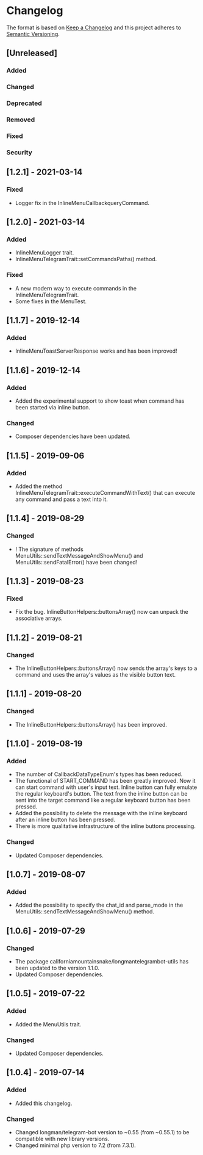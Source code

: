 # Changelog
The format is based on [Keep a Changelog](http://keepachangelog.com/en/1.0.0/)
and this project adheres to [Semantic Versioning](http://semver.org/spec/v2.0.0.html).

## [Unreleased]
### Added
### Changed
### Deprecated
### Removed
### Fixed
### Security


## [1.2.1] - 2021-03-14
### Fixed
- Logger fix in the InlineMenuCallbackqueryCommand.

## [1.2.0] - 2021-03-14
### Added
- InlineMenuLogger trait.
- InlineMenuTelegramTrait::setCommandsPaths() method.
### Fixed
- A new modern way to execute commands in the InlineMenuTelegramTrait.
- Some fixes in the MenuTest.

## [1.1.7] - 2019-12-14
### Added
- InlineMenuToastServerResponse works and has been improved!

## [1.1.6] - 2019-12-14
### Added
- Added the experimental support to show toast when command has been started via inline button.
### Changed
- Composer dependencies have been updated.

## [1.1.5] - 2019-09-06
### Added
- Added the method InlineMenuTelegramTrait::executeCommandWithText() that can execute any command and pass a text into it.

## [1.1.4] - 2019-08-29
### Changed
- ! The signature of methods MenuUtils::sendTextMessageAndShowMenu() and MenuUtils::sendFatalError() have been changed!

## [1.1.3] - 2019-08-23
### Fixed
- Fix the bug. InlineButtonHelpers::buttonsArray() now can unpack the associative arrays.

## [1.1.2] - 2019-08-21
### Changed
- The InlineButtonHelpers::buttonsArray() now sends the array's keys to a command and uses the array's values as the visible button text.

## [1.1.1] - 2019-08-20
### Changed
- The InlineButtonHelpers::buttonsArray() has been improved.

## [1.1.0] - 2019-08-19
### Added
- The number of CallbackDataTypeEnum's types has been reduced.
- The functional of START_COMMAND has been greatly improved. Now it can start command with user's input text. Inline button can fully emulate the regular keyboard's button. The text from the inline button can be sent into the target command like a regular keyboard button has been pressed.
- Added the possibility to delete the message with the inline keyboard after an inline button has been pressed.
- There is more qualitative infrastructure of the inline buttons processing.
### Changed
- Updated Composer dependencies.

## [1.0.7] - 2019-08-07
### Added
- Added the possibility to specify the chat_id and parse_mode in the MenuUtils::sendTextMessageAndShowMenu() method.

## [1.0.6] - 2019-07-29
### Changed
- The package californiamountainsnake/longmantelegrambot-utils has been updated to the version 1.1.0.
- Updated Composer dependencies.

## [1.0.5] - 2019-07-22
### Added
- Added the MenuUtils trait.
### Changed
- Updated Composer dependencies.

## [1.0.4] - 2019-07-14
### Added
- Added this changelog.
### Changed
- Changed longman/telegram-bot version to ~0.55 (from ~0.55.1) to be compatible with new library versions.
- Changed minimal php version to 7.2 (from 7.3.1).
